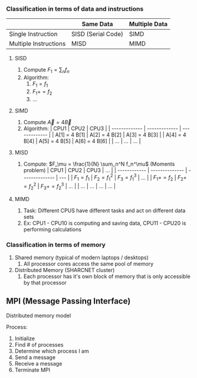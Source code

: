 ### Classification in terms of data and instructions

|                       | Same Data | Multiple Data |
| --------------------- | --------- | ------------- |
| Single Instruction    | SISD (Serial Code)     | SIMD          |
| Multiple Instructions | MISD      | MIMD          | 

1. SISD
	1. Compute $F_1 = \sum_n f_n$
	2. Algorithm: 
		1. $F_1 = f_1$
		2. $F_1 += f_2$
		4. ...

2. SIMD
	1. Compute $\vec{A} = 4 \vec{B}$
	2. Algorithm:
| CPU1          | CPU2          | CPU3          |
| ------------- | ------------- | ------------- |
| A[1] = 4 B[1] | A[2] = 4 B[2] | A[3] = 4 B[3] |
| A[4] = 4 B[4] | A[5] = 4 B[5] | A[6] = 4 B[6] |
| ...           | ...           | ...           | 

3. MISD
	1. Compute: $F_\mu = \frac{1}{N} \sum_n^N f_n^\mu$ (Moments problem)
| CPU1         | CPU2           | CPU3           | ... |
| ------------ | -------------- | -------------- | --- |
| $F_1 = f_1$  | $F_2 = f_1^2$  | $F_3 = f_1^3$  | ... |
| $F_1 += f_2$ | $F_2 += f_2^2$ | $F_3 += f_2^3$ | ... |
| ...          | ...            | ...            | ... | 

4. MIMD
	1. Task: Different CPUS have different tasks and act on different data sets
	2. Ex: CPU1 - CPU10 is computing and saving data, CPU11 - CPU20 is performing calculations

### Classification in terms of memory

1. Shared memory (typical of modern laptops / desktops)
	1. All processor cores access the same pool of memory
2. Distributed Memory (SHARCNET cluster)
	1. Each processor has it's own block of memory that is only accessible by that processor

## MPI (Message Passing Interface)
Distributed memory model

Process:
1. Initialize
2. Find # of processes
3. Determine which process I am
4. Send a message
5. Receive a message
6. Terminate MPI

